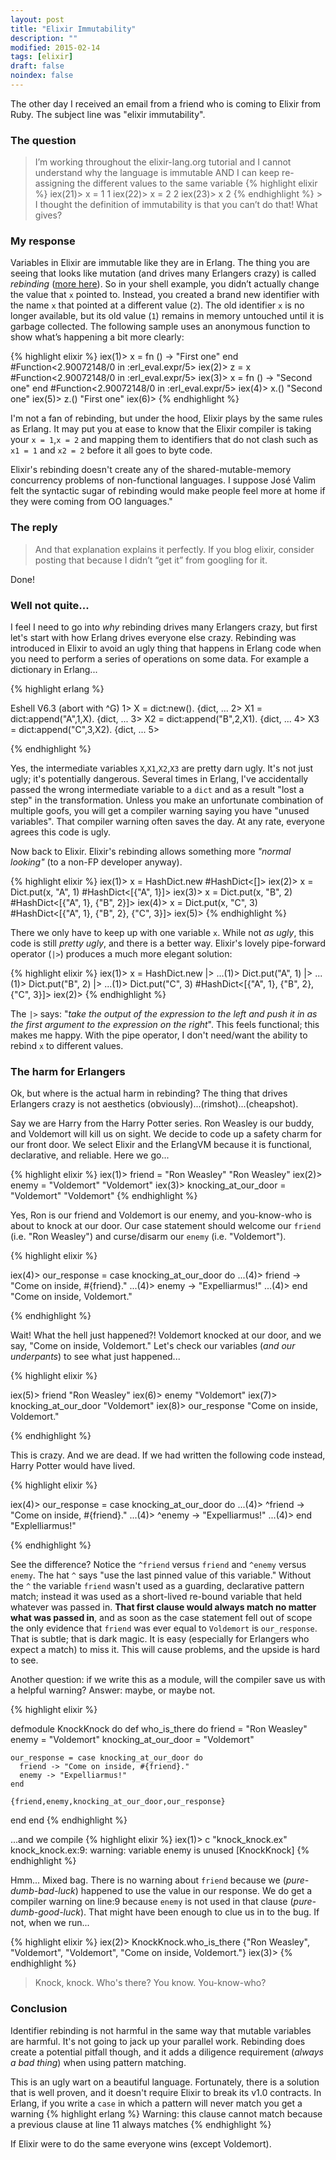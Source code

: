 ```yaml
---
layout: post
title: "Elixir Immutability"
description: ""
modified: 2015-02-14
tags: [elixir]
draft: false
noindex: false
---
```


The other day I received an email from a friend who is coming to Elixir from Ruby. The subject line
was "elixir immutability".

### The question

> I’m working throughout the elixir-lang.org tutorial and I cannot understand why the language
> is immutable AND I can keep re-assigning the different values to the same variable
> {% highlight elixir %}
 iex(21)> x = 1
 1
 iex(22)> x = 2
 2
 iex(23)> x
 2
{% endhighlight %} > I thought the definition of immutability is that you can’t do that!  What gives?


### My response
Variables in Elixir are immutable like they are in Erlang. The thing you are seeing that looks like mutation (and drives many Erlangers crazy) is called *rebinding* ([more here](http://en.wikipedia.org/wiki/Name_binding#Rebinding_and_mutation)). So in your shell example, you didn’t actually change the value that `x` pointed to. Instead, you created a brand new identifier with the name `x` that pointed at a different value (`2`). The old identifier `x` is no longer available, but its old value (`1`) remains in memory untouched until it is garbage collected. The following sample uses an anonymous function to show what’s happening a bit more clearly:

{% highlight elixir %}
iex(1)> x = fn () -> "First one" end
#Function<2.90072148/0 in :erl_eval.expr/5>
iex(2)> z = x
#Function<2.90072148/0 in :erl_eval.expr/5>
iex(3)> x = fn () -> "Second one" end
#Function<2.90072148/0 in :erl_eval.expr/5>
iex(4)> x.()
"Second one"
iex(5)> z.()
"First one"
iex(6)>
{% endhighlight %}

I'm not a fan of rebinding, but under the hood, Elixir plays by the same rules as Erlang. It may put you at ease to know that the Elixir compiler is taking your `x = 1`,`x = 2` and mapping them to identifiers that do not clash such as `x1 = 1` and `x2 = 2` before it all goes to byte code. 

Elixir's rebinding doesn't create any of the shared-mutable-memory concurrency problems of non-functional languages. I suppose José Valim felt the syntactic sugar of rebinding would make people feel more at home if they were coming from OO languages."

### The reply
> And that explanation explains it perfectly. If you blog elixir, consider posting that because I didn’t “get it” from googling for it.

Done!

### Well not quite...

I feel I need to go into _why_ rebinding drives many Erlangers crazy, but first let's start with how Erlang drives everyone else crazy. Rebinding was introduced in Elixir to avoid an ugly thing that happens in Erlang code when you need to perform a series of operations on some data. For example a dictionary in Erlang...

{% highlight erlang %}

Eshell V6.3  (abort with ^G)
1> X = dict:new().
{dict, ...
2> X1 = dict:append("A",1,X).
{dict, ...
3> X2 = dict:append("B",2,X1).
{dict, ...
4> X3 = dict:append("C",3,X2).
{dict, ...
5>

{% endhighlight %}

Yes, the intermediate variables `X`,`X1`,`X2`,`X3` are pretty darn ugly. It's not just ugly; it's potentially dangerous. Several times in Erlang, I've accidentally passed the wrong intermediate variable to a `dict` and as a result "lost a step" in the transformation. Unless you make an unfortunate combination of multiple goofs, you will get a compiler warning saying you have "unused variables". That compiler warning often saves the day. At any rate, everyone agrees this code is ugly.

Now back to Elixir. Elixir's rebinding allows something more _"normal looking"_ (to a non-FP developer anyway).

{% highlight elixir %}
iex(1)> x = HashDict.new
#HashDict<[]>
iex(2)> x = Dict.put(x, "A", 1)
#HashDict<[{"A", 1}]>
iex(3)> x = Dict.put(x, "B", 2)
#HashDict<[{"A", 1}, {"B", 2}]>
iex(4)> x = Dict.put(x, "C", 3)
#HashDict<[{"A", 1}, {"B", 2}, {"C", 3}]>
iex(5)>
{% endhighlight %}

There we only have to keep up with one variable `x`. While not _as ugly_, this code is still _pretty ugly_, and there is a better way. Elixir's lovely pipe-forward operator (`|>`) produces a much more elegant solution:

{% highlight elixir %}
iex(1)> x = HashDict.new |>
...(1)> Dict.put("A", 1) |>
...(1)> Dict.put("B", 2) |>
...(1)> Dict.put("C", 3)
#HashDict<[{"A", 1}, {"B", 2}, {"C", 3}]>
iex(2)>
{% endhighlight %}

The `|>` says: "*take the output of the expression to the left and push it in as the first argument to the expression on the right*". This feels functional; this makes me happy. With the pipe operator, I don't need/want the ability to rebind `x` to different values. 

### The harm for Erlangers

Ok, but where is the actual harm in rebinding? The thing that drives Erlangers crazy is not aesthetics (obviously)...(rimshot)...(cheapshot).

Say we are Harry from the Harry Potter series. Ron Weasley is our buddy, and Voldemort will kill us on sight. We decide to code up a safety charm for our front door. We select Elixir and the ErlangVM because it is functional, declarative, and reliable. Here we go...

{% highlight elixir %}
iex(1)> friend = "Ron Weasley"
"Ron Weasley"
iex(2)> enemy = "Voldemort"
"Voldemort"
iex(3)> knocking_at_our_door = "Voldemort"
"Voldemort"
{% endhighlight %}

Yes, Ron is our friend and Voldemort is our enemy, and you-know-who is about to knock at our door. Our case statement should welcome our `friend` (i.e. "Ron Weasley") and curse/disarm our `enemy` (i.e. "Voldemort").

{% highlight elixir %}

iex(4)> our_response = case knocking_at_our_door do
...(4)>   friend -> "Come on inside, #{friend}."
...(4)>   enemy -> "Expelliarmus!"
...(4)> end
"Come on inside, Voldemort."

{% endhighlight %}

Wait! What the hell just happened?! Voldemort knocked at our door, and we say, "Come on inside, Voldemort." Let's check our variables (_and our underpants_) to see what just happened...

{% highlight elixir %}

iex(5)> friend
"Ron Weasley"
iex(6)> enemy
"Voldemort"
iex(7)> knocking_at_our_door
"Voldemort"
iex(8)> our_response
"Come on inside, Voldemort."

{% endhighlight %}

This is crazy. And we are dead. If we had written the following code instead, Harry Potter would have lived.

{% highlight elixir %}

iex(4)> our_response = case knocking_at_our_door do
...(4)>   ^friend -> "Come on inside, #{friend}."
...(4)>   ^enemy -> "Expelliarmus!"
...(4)> end
"Explelliarmus!"

{% endhighlight %}

See the difference? Notice the `^friend` versus `friend` and `^enemy` versus `enemy`. The hat `^` says "use the last pinned value of this variable." Without the `^` the variable `friend` wasn't used as a guarding, declarative pattern match; instead it was used as a short-lived re-bound variable that held whatever was passed in. **That first clause would always match no matter what was passed in**, and as soon as the case statement fell out of scope the only evidence that `friend` was ever equal to `Voldemort` is `our_response`. That is subtle; that is dark magic. It is easy (especially for Erlangers who expect a match) to miss it. This will cause problems, and the upside is hard to see. 

Another question: if we write this as a module, will the compiler save us with a helpful warning? Answer: maybe, or maybe not.

{% highlight elixir %}

defmodule KnockKnock do 
  def who_is_there do
    friend = "Ron Weasley"
    enemy = "Voldemort"
    knocking_at_our_door = "Voldemort"

    our_response = case knocking_at_our_door do
      friend -> "Come on inside, #{friend}."
      enemy -> "Expelliarmus!"
    end

    {friend,enemy,knocking_at_our_door,our_response}
  end
end
{% endhighlight %}

...and we compile
{% highlight elixir %}
iex(1)> c "knock_knock.ex"
knock_knock.ex:9: warning: variable enemy is unused
[KnockKnock]
{% endhighlight %}

Hmm... Mixed bag. There is no warning about `friend` because we (_pure-dumb-bad-luck_) happened to use the value in our response. We do get a compiler warning on line:9 because `enemy` is not used in that clause (_pure-dumb-good-luck_). That might have been enough to clue us in to the bug. If not, when we run... 

{% highlight elixir %}
iex(2)> KnockKnock.who_is_there
{"Ron Weasley", "Voldemort", "Voldemort", "Come on inside, Voldemort."}
iex(3)>
{% endhighlight %}

> Knock, knock. 
> Who's there?
> You know. 
> You-know-who? 

### Conclusion
Identifier rebinding is not harmful in the same way that mutable variables are harmful. It's not going to jack up your parallel work. Rebinding does create a potential pitfall though, and it adds a diligence requirement (*always a bad thing*) when using pattern matching. 

This is an ugly wart on a beautiful language. Fortunately, there is a solution that is well proven, and it doesn't require Elixir to break its v1.0 contracts. In Erlang, if you write a `case` in which a pattern will never match you get a warning 
{% highlight erlang %}
Warning: this clause cannot match because a previous clause at line 11
always matches 
{% endhighlight %}

If Elixir were to do the same everyone wins (except Voldemort).

